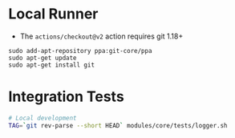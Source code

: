 # Local Runner

- The `actions/checkout@v2` action requires git 1.18+

```
sudo add-apt-repository ppa:git-core/ppa
sudo apt-get update
sudo apt-get install git
```

# Integration Tests

```bash
# Local development
TAG=`git rev-parse --short HEAD` modules/core/tests/logger.sh
```
